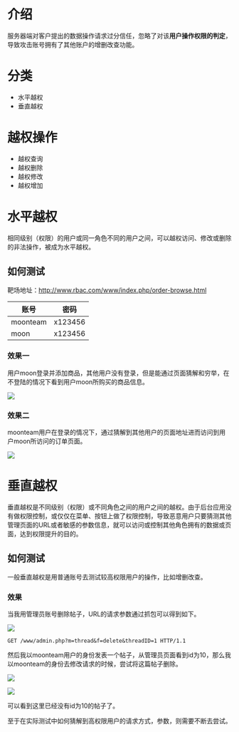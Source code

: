 # 介绍

服务器端对客户提出的数据操作请求过分信任，忽略了对该**用户操作权限的判定**，导致攻击账号拥有了其他账户的增删改查功能。



# 分类

* 水平越权
* 垂直越权



# 越权操作

* 越权查询
* 越权删除
* 越权修改
* 越权增加



# 水平越权

相同级别（权限）的用户或同一角色不同的用户之间，可以越权访问、修改或删除的非法操作，被成为水平越权。



## 如何测试

靶场地址：http://www.rbac.com/www/index.php/order-browse.html

| 账号     | 密码    |
| -------- | ------- |
| moonteam | x123456 |
| moon     | x123456 |

### 效果一

用户moon登录并添加商品，其他用户没有登录，但是能通过页面猜解和穷举，在不登陆的情况下看到用户moon所购买的商品信息。

![](https://borinboy.oss-cn-shanghai.aliyuncs.com/huan20210825225522.png)

### 效果二

moonteam用户在登录的情况下，通过猜解到其他用户的页面地址进而访问到用户moon所访问的订单页面。

![](https://borinboy.oss-cn-shanghai.aliyuncs.com/huan20210825225721.png)



# 垂直越权

垂直越权是不同级别（权限）或不同角色之间的用户之间的越权。由于后台应用没有做权限控制，或仅仅在菜单、按钮上做了权限控制，导致恶意用户只要猜测其他管理页面的URL或者敏感的参数信息，就可以访问或控制其他角色拥有的数据或页面，达到权限提升的目的。

## 如何测试

一般垂直越权是用普通账号去测试较高权限用户的操作，比如增删改查。

### 效果

当我用管理员账号删除帖子，URL的请求参数通过抓包可以得到如下。

![](https://borinboy.oss-cn-shanghai.aliyuncs.com/huan20210825235138.png)

```
GET /www/admin.php?m=thread&f=delete&threadID=1 HTTP/1.1
```

然后我以moonteam用户的身份发表一个帖子，从管理员页面看到id为10，那么我以moonteam的身份去修改请求的时候，尝试将这篇帖子删除。

![](https://borinboy.oss-cn-shanghai.aliyuncs.com/huan20210826081135.png)

![](https://borinboy.oss-cn-shanghai.aliyuncs.com/huan20210826081015.png)

可以看到这里已经没有id为10的帖子了。

至于在实际测试中如何猜解到高权限用户的请求方式，参数，则需要不断去尝试。

